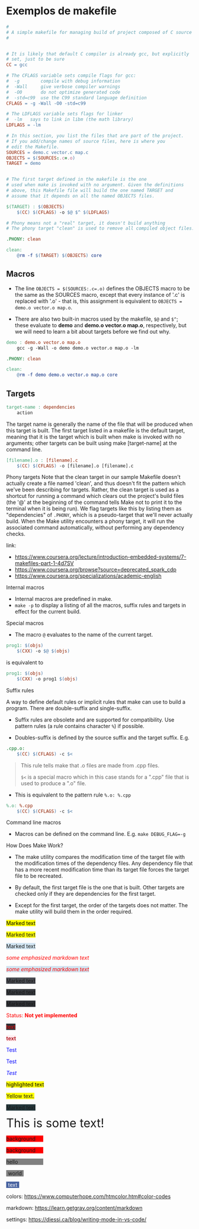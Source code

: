 # Exemplos de makefile

```Makefile
#
# A simple makefile for managing build of project composed of C source files.
#


# It is likely that default C compiler is already gcc, but explicitly
# set, just to be sure
CC = gcc

# The CFLAGS variable sets compile flags for gcc:
#  -g        compile with debug information
#  -Wall     give verbose compiler warnings
#  -O0       do not optimize generated code
#  -std=c99  use the C99 standard language definition
CFLAGS = -g -Wall -O0 -std=c99

# The LDFLAGS variable sets flags for linker
#  -lm   says to link in libm (the math library)
LDFLAGS = -lm

# In this section, you list the files that are part of the project.
# If you add/change names of source files, here is where you
# edit the Makefile.
SOURCES = demo.c vector.c map.c
OBJECTS = $(SOURCES:.c=.o)
TARGET = demo


# The first target defined in the makefile is the one
# used when make is invoked with no argument. Given the definitions
# above, this Makefile file will build the one named TARGET and
# assume that it depends on all the named OBJECTS files.

$(TARGET) : $(OBJECTS)
    $(CC) $(CFLAGS) -o $@ $^ $(LDFLAGS)

# Phony means not a "real" target, it doesn't build anything
# The phony target "clean" is used to remove all compiled object files.

.PHONY: clean

clean:
    @rm -f $(TARGET) $(OBJECTS) core
```

## Macros

- The line `OBJECTS = $(SOURCES:.c=.o)` defines the OBJECTS macro to be the same as the SOURCES macro, except that every instance of '.c' is replaced with '.o' - that is, this assignment is equivalent to `OBJECTS = demo.o vector.o map.o`. 

- There are also two built-in macros used by the makefile, `$@` and `$^`; these evaluate to **demo** and **demo.o vector.o map.o**, respectively, but we will need to learn a bit about targets before we find out why.

```Makefile
demo : demo.o vector.o map.o
    gcc -g -Wall -o demo demo.o vector.o map.o -lm

.PHONY: clean

clean:
    @rm -f demo demo.o vector.o map.o core
```

## Targets

```Makefile
target-name : dependencies
    action
```

The target name is generally the name of the file that will be produced when this target is built. The first target listed in a makefile is the default target, meaning that it is the target which is built when make is invoked with no arguments; other targets can be built using make [target-name] at the command line. 

```Makefile
[filename].o : [filename].c
    $(CC) $(CFLAGS) -o [filename].o [filename].c
```

Phony targets Note that the clean target in our sample Makefile doesn't actually create a file named 'clean', and thus doesn't fit the pattern which we've been describing for targets. Rather, the clean target is used as a shortcut for running a command which clears out the project's build files (the '@' at the beginning of the command tells Make not to print it to the terminal when it is being run). We flag targets like this by listing them as "dependencies" of `.PHONY`, which is a pseudo-target that we'll never actually build. When the Make utility encounters a phony target, it will run the associated command automatically, without performing any dependency checks.

link: 
- https://www.coursera.org/lecture/introduction-embedded-systems/7-makefiles-part-1-4d7SV
- https://www.coursera.org/browse?source=deprecated_spark_cdp
- https://www.coursera.org/specializations/academic-english


Internal macros

- Internal macros are predefined in make.
- `make -p` to display a listing of all the macros, suffix rules and targets in effect for the current build.

Special macros

- The macro `@` evaluates to the name of the current target.

```Makefile
prog1: $(objs)
    $(CXX) -o $@ $(objs)
```
is equivalent to

```Makefile
prog1: $(objs)
    $(CXX) -o prog1 $(objs)
```
Suffix rules

A way to define default rules or implicit rules that make can use to build a
program. There are double-suffix and single-suffix.

- Suffix rules are obsolete and are supported for compatibility. Use pattern
rules (a rule contains character `%`) if possible.

- Doubles-suffix is defined by the source suffix and the target suffix. E.g. 

```Makefile
.cpp.o:
    $(CC) $(CFLAGS) -c $<
```
> This rule tells make that .o files are made from .cpp files.
>
> `$<` is a special macro which in this case stands for a ".cpp" file that is used to produce a ".o" file.

- This is equivalent to the pattern rule `%.o: %.cpp`

```Makefile
%.o: %.cpp
    $(CC) $(CFLAGS) -c $<
```
Command line macros

- Macros can be defined on the command line. E.g. `make DEBUG_FLAG=-g`

How Does Make Work?

- The make utility compares the modification time of the target file with the modification times of the dependency files. Any dependency file that has a more recent modification time than its target file forces the target file to be recreated.

- By default, the first target file is the one that is built. Other targets are checked only if they are dependencies for the first target.

- Except for the first target, the order of the targets does not matter. The make utility will build them in the order required. 

<mark>Marked text</mark>

<span style="background-color: #FFFF00">Marked text</span>

<span style="background-color: RGB(209,228,241)">Marked text</span>

<span style="color:red"> *some emphasized markdown text*</span>

<span style="background-color: RGB(209,228,241)"><span style="color:red"> *some emphasized markdown text*</span></span>

<span style="background-color: RGB(72,75,81)">Marked text</span>

<span style="background-color: RGB(54,57,62)">Marked text</span>

<span style="background-color: RGB(47,49,54)">Marked text</span>

<font color="red">Status: **Not yet implemented**</font>

<span style="color:red; background-color: RGB(47,49,54)"> text </span>

<span style="color:RGB(179,29,40); background-color: RGB(255,238,240)"> **text** </span>

<span style="color:blue" style="font-style:italic">Test</span>

<span style="color:blue" style="font-style:italic">Test</span>

<span style="color:blue;font-style:italic">Test</span>

<mark>highlighted text</mark>

<span style="background-color: #FFFF00">Yellow text.</span>

<span style="background-color: #25383C">Marked text</span>

<font size="6">This is some text!</font>

<span style="display:block; background-color:red; width:100px;">background</span>

<span style="display:inline-block; background-color:red; width:100px;">background</span>


<span style="background: gray; width: 100px; display:block;">hello</span>

<span style="background: gray; padding-left:1%;padding-right:1%; ">world</span>

<span style="color:white; background-color:#4863A0; padding-left:1%;padding-right:1%;"> text </span>

colors: https://www.computerhope.com/htmcolor.htm#color-codes

markdown: https://learn.getgrav.org/content/markdown

settings: https://diessi.ca/blog/writing-mode-in-vs-code/



